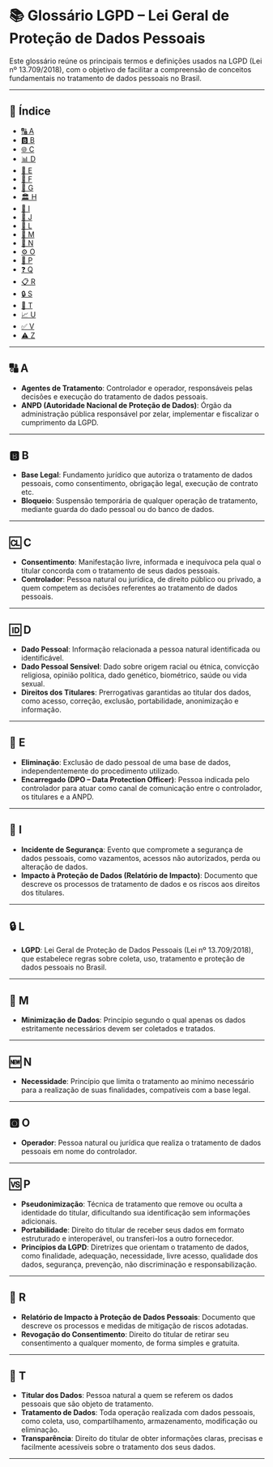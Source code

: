 # 📚 Glossário LGPD – Lei Geral de Proteção de Dados Pessoais

Este glossário reúne os principais termos e definições usados na LGPD (Lei nº 13.709/2018), com o objetivo de facilitar a compreensão de conceitos fundamentais no tratamento de dados pessoais no Brasil.

---

## 📌 Índice

- [🔠 A](#a)
- [🅱️ B](#b)
- [🌐 C](#c)
- [📊 D](#d)
- [📧 E](#e)
- [🧾 F](#f)
- [📁 G](#g)
- [🏛 H](#h)
- [🧠 I](#i)
- [🔑 J](#j)
- [📜 L](#l)
- [🧑 M](#m)
- [📄 N](#n)
- [⚙️ O](#o)
- [📍 P](#p)
- [❓ Q](#q)
- [📋 R](#r)
- [🔒 S](#s)
- [📂 T](#t)
- [📈 U](#u)
- [✅ V](#v)
- [⚠️ Z](#z)

---

## 🔠 A

- **Agentes de Tratamento**: Controlador e operador, responsáveis pelas decisões e execução do tratamento de dados pessoais.  
- **ANPD (Autoridade Nacional de Proteção de Dados)**: Órgão da administração pública responsável por zelar, implementar e fiscalizar o cumprimento da LGPD.

---

## 🅱️ B

- **Base Legal**: Fundamento jurídico que autoriza o tratamento de dados pessoais, como consentimento, obrigação legal, execução de contrato etc.  
- **Bloqueio**: Suspensão temporária de qualquer operação de tratamento, mediante guarda do dado pessoal ou do banco de dados.

---

## 🆑 C

- **Consentimento**: Manifestação livre, informada e inequívoca pela qual o titular concorda com o tratamento de seus dados pessoais.  
- **Controlador**: Pessoa natural ou jurídica, de direito público ou privado, a quem competem as decisões referentes ao tratamento de dados pessoais.

---

## 🆔 D

- **Dado Pessoal**: Informação relacionada a pessoa natural identificada ou identificável.  
- **Dado Pessoal Sensível**: Dado sobre origem racial ou étnica, convicção religiosa, opinião política, dado genético, biométrico, saúde ou vida sexual.  
- **Direitos dos Titulares**: Prerrogativas garantidas ao titular dos dados, como acesso, correção, exclusão, portabilidade, anonimização e informação.

---

## 📧 E

- **Eliminação**: Exclusão de dado pessoal de uma base de dados, independentemente do procedimento utilizado.  
- **Encarregado (DPO – Data Protection Officer)**: Pessoa indicada pelo controlador para atuar como canal de comunicação entre o controlador, os titulares e a ANPD.

---

## 🛑 I

- **Incidente de Segurança**: Evento que compromete a segurança de dados pessoais, como vazamentos, acessos não autorizados, perda ou alteração de dados.  
- **Impacto à Proteção de Dados (Relatório de Impacto)**: Documento que descreve os processos de tratamento de dados e os riscos aos direitos dos titulares.

---

## 🔒 L

- **LGPD**: Lei Geral de Proteção de Dados Pessoais (Lei nº 13.709/2018), que estabelece regras sobre coleta, uso, tratamento e proteção de dados pessoais no Brasil.

---

## 🔄 M

- **Minimização de Dados**: Princípio segundo o qual apenas os dados estritamente necessários devem ser coletados e tratados.

---

## 🆕 N

- **Necessidade**: Princípio que limita o tratamento ao mínimo necessário para a realização de suas finalidades, compatíveis com a base legal.

---

## 🅾️ O

- **Operador**: Pessoa natural ou jurídica que realiza o tratamento de dados pessoais em nome do controlador.

---

## 🆚 P

- **Pseudonimização**: Técnica de tratamento que remove ou oculta a identidade do titular, dificultando sua identificação sem informações adicionais.  
- **Portabilidade**: Direito do titular de receber seus dados em formato estruturado e interoperável, ou transferi-los a outro fornecedor.  
- **Princípios da LGPD**: Diretrizes que orientam o tratamento de dados, como finalidade, adequação, necessidade, livre acesso, qualidade dos dados, segurança, prevenção, não discriminação e responsabilização.

---

## 📢 R

- **Relatório de Impacto à Proteção de Dados Pessoais**: Documento que descreve os processos e medidas de mitigação de riscos adotadas.  
- **Revogação do Consentimento**: Direito do titular de retirar seu consentimento a qualquer momento, de forma simples e gratuita.

---

## 🧾 T

- **Titular dos Dados**: Pessoa natural a quem se referem os dados pessoais que são objeto de tratamento.  
- **Tratamento de Dados**: Toda operação realizada com dados pessoais, como coleta, uso, compartilhamento, armazenamento, modificação ou eliminação.  
- **Transparência**: Direito do titular de obter informações claras, precisas e facilmente acessíveis sobre o tratamento dos seus dados.

---
